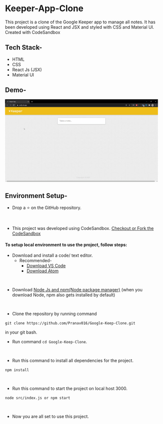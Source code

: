 # Keeper-App-Clone
This project is a clone of the Google Keeper app to manage all notes. It has been developed using React and JSX and styled with CSS and Material UI.
Created with CodeSandbox

## Tech Stack-
- HTML
- CSS
- React Js (JSX)
- Material UI

## Demo-
![demo](demo/demo.gif)

## Environment Setup-

* Drop a :star: on the GitHub repository.
<br/>

* This project was developed using CodeSandbox. [Checkout or Fork the CodeSandbox](https://codesandbox.io/s/keen-grothendieck-exrfj)

#### To setup local environment to use the project, follow steps:

* Download and install a code/ text editor.
    - Recommended-
        - [Download VS Code](https://code.visualstudio.com/download)
        - [Download Atom](https://atom.io/)
<br/>

* Download [Node Js and npm(Node package manager)](https://nodejs.org/en/) (when you download Node, npm also gets installed by default)
<br/>

* Clone the repository by running command
```
git clone https://github.com/Pranav016/Google-Keep-Clone.git
```
in your git bash.
<br/>

* Run command `cd Google-Keep-Clone`.
<br/>

* Run this command to install all dependencies for the project.
```
npm install
```
<br/>

* Run this command to start the project on local host 3000.
```
node src/index.js or npm start
```
<br/>

* Now you are all set to use this project.
